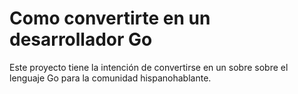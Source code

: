 # Como convertirte en un desarrollador Go
Este proyecto tiene la intención de convertirse en un sobre sobre el lenguaje Go para la comunidad hispanohablante.
